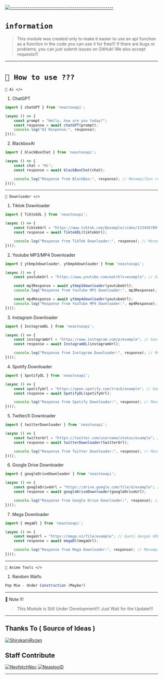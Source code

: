 [![-----------------------------------------------------](https://raw.githubusercontent.com/andreasbm/readme/master/assets/lines/colored.png)](#table-of-contents)

# `information`
> This module was created only to make it easier to use an api function as a function in the code
> you can use it for free!!!
> If there are bugs or problems, you can just submit issues on GitHub! We also accept requests!!!   

---------

# `📍 How to use ???`

`📌 Ai </>`

1. ChatGPT
```js
import { chatGPT } from 'neastooapi';

(async () => {
    const prompt = "Hello, how are you today?";
    const response = await chatGPT(prompt);
    console.log("AI Response:", response);
})();
```

2. BlackboxAI
```js
import { blackBoxChat } from 'neastooapi';

(async () => {
    const chat = "Hi";
    const response = await blackBoxChat(chat);

    console.log("Response from BlackBox:", response); // Menampilkan respons di log terminal
})();
```

---------

`📌 Downloader </>`

1. Tiktok Downloader
```js
import { TiktokDL } from 'neastooapi';

(async () => {
    const tiktokUrl = "https://www.tiktok.com/@example/video/123456789"; // Ganti dengan URL TikTok asli
    const response = await TiktokDL(tiktokUrl);

    console.log("Response from TikTok Downloader:", response); // Menampilkan respons di log terminal
})();
```

2. Youtube MP3/MP4 Downloader
```js
import { ytbmp3downloader, ytbmp4downloader } from 'neastooapi';

(async () => {
    const youtubeUrl = "https://www.youtube.com/watch?v=example"; // Ganti dengan URL YouTube asli

    const mp3Response = await ytbmp3downloader(youtubeUrl);
    console.log("Response from YouTube MP3 Downloader:", mp3Response);

    const mp4Response = await ytbmp4downloader(youtubeUrl);
    console.log("Response from YouTube MP4 Downloader:", mp4Response);
})();
```

3. Instagram Downloader
```js
import { InstagramDL } from 'neastooapi';

(async () => {
    const instagramUrl = "https://www.instagram.com/p/example"; // Ganti dengan URL Instagram asli
    const response = await InstagramDL(instagramUrl);

    console.log("Response from Instagram Downloader:", response); // Menampilkan respons di log terminal
})();
```

4. Spotify Downloader
```js
import { SpotifyDL } from 'neastooapi';

(async () => {
    const spotifyUrl = "https://open.spotify.com/track/example"; // Ganti dengan URL Spotify asli
    const response = await SpotifyDL(spotifyUrl);

    console.log("Response from Spotify Downloader:", response); // Menampilkan respons di log terminal
})();
```

5. Twitter/X Downloader
```js
import { twitterDownloader } from 'neastooapi';

(async () => {
    const twitterUrl = "https://twitter.com/username/status/example"; // Ganti dengan URL Twitter asli
    const response = await twitterDownloader(twitterUrl);

    console.log("Response from Twitter Downloader:", response); // Menampilkan respons di log terminal
})();
```

6. Google Drive Downloader
```js
import { googleDriveDownloader } from 'neastooapi';

(async () => {
    const googleDriveUrl = "https://drive.google.com/file/d/example"; // Ganti dengan URL Google Drive asli
    const response = await googleDriveDownloader(googleDriveUrl);

    console.log("Response from Google Drive Downloader:", response); // Menampilkan respons di log terminal
})();
```

7. Mega Downloader
```js
import { megaDl } from 'neastooapi';

(async () => {
    const megaUrl = "https://mega.nz/file/example"; // Ganti dengan URL Mega asli
    const response = await megaDl(megaUrl);

    console.log("Response from Mega Downloader:", response); // Menampilkan respons di log terminal
})();
```

---------

`📌 Anime Tools </>`
1. Random Waifu
```js
Pop Mie - Under Construction (Maybe?) 
```

---------

🛑 Note !!!
> This Module is Still Under Development!!! Just Wait for the Update!!!

---------

## Thanks To ( Source of Ideas )
[![ShirokamiRyzen](https://github.com/ShirokamiRyzen.png?size=100)](https://github.com/ShirokamiRyzen)

## Staff Contribute
[![NeofetchNpc](https://github.com/NeofetchNpc.png?size=100)](https://github.com/NeofetchNpc)
[![NeastooID](https://github.com/NeeasTooID.png?size=100)](https://github.com/NeeasTooID)

---------
